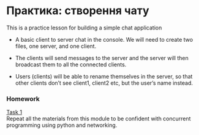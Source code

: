 # Практика: створення чату

This is a practice lesson for building a simple chat application

  * A basic client to server chat in the console. We will need to create two files, one server, and one client.
  + The clients will send messages to the server and the server will then broadcast them to all the connected clients.
  * Users (clients) will be able to rename themselves in the server, so that other clients don’t see client1,
    client2 etc, but the user’s name instead.



### Homework

[Task 1](https://github.com/mila-orishchuk/pythoncourse/blob/master/Lesson36)  
Repeat all the materials from this module to be confident with concurrent programming using python and networking.

